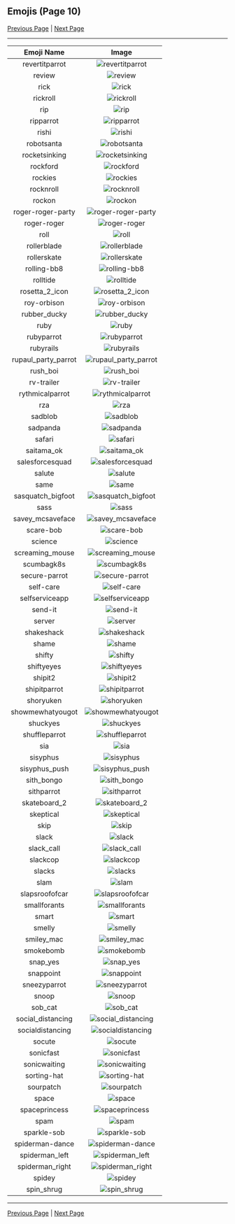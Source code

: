 
## Emojis (Page 10)

[Previous Page](/docs/ib/page-p-0009.md)
  | [Next Page](/docs/ib/page-s-0011.md)

<hr />

|Emoji Name|Image|
| :-: | :-: |
|revertitparrot| ![revertitparrot](/emojis/ib/revertitparrot.gif)|
|review| ![review](/emojis/ib/review.png)|
|rick| ![rick](/emojis/ib/rick.png)|
|rickroll| ![rickroll](/emojis/ib/rickroll.gif)|
|rip| ![rip](/emojis/ib/rip.png)|
|ripparrot| ![ripparrot](/emojis/ib/ripparrot.gif)|
|rishi| ![rishi](/emojis/ib/rishi.png)|
|robotsanta| ![robotsanta](/emojis/ib/robotsanta.png)|
|rocketsinking| ![rocketsinking](/emojis/ib/rocketsinking.gif)|
|rockford| ![rockford](/emojis/ib/rockford.png)|
|rockies| ![rockies](/emojis/ib/rockies.jpg)|
|rocknroll| ![rocknroll](/emojis/ib/rocknroll.gif)|
|rockon| ![rockon](/emojis/ib/rockon.gif)|
|roger-roger-party| ![roger-roger-party](/emojis/ib/roger-roger-party.gif)|
|roger-roger| ![roger-roger](/emojis/ib/roger-roger.png)|
|roll| ![roll](/emojis/ib/roll.gif)|
|rollerblade| ![rollerblade](/emojis/ib/rollerblade.png)|
|rollerskate| ![rollerskate](/emojis/ib/rollerskate.png)|
|rolling-bb8| ![rolling-bb8](/emojis/ib/rolling-bb8.gif)|
|rolltide| ![rolltide](/emojis/ib/rolltide.png)|
|rosetta_2_icon| ![rosetta_2_icon](/emojis/ib/rosetta_2_icon.png)|
|roy-orbison| ![roy-orbison](/emojis/ib/roy-orbison.png)|
|rubber_ducky| ![rubber_ducky](/emojis/ib/rubber_ducky.png)|
|ruby| ![ruby](/emojis/ib/ruby.png)|
|rubyparrot| ![rubyparrot](/emojis/ib/rubyparrot.gif)|
|rubyrails| ![rubyrails](/emojis/ib/rubyrails.png)|
|rupaul_party_parrot| ![rupaul_party_parrot](/emojis/ib/rupaul_party_parrot.gif)|
|rush_boi| ![rush_boi](/emojis/ib/rush_boi.gif)|
|rv-trailer| ![rv-trailer](/emojis/ib/rv-trailer.png)|
|rythmicalparrot| ![rythmicalparrot](/emojis/ib/rythmicalparrot.gif)|
|rza| ![rza](/emojis/ib/rza.png)|
|sadblob| ![sadblob](/emojis/ib/sadblob.gif)|
|sadpanda| ![sadpanda](/emojis/ib/sadpanda.png)|
|safari| ![safari](/emojis/ib/safari.png)|
|saitama_ok| ![saitama_ok](/emojis/ib/saitama_ok.png)|
|salesforcesquad| ![salesforcesquad](/emojis/ib/salesforcesquad.png)|
|salute| ![salute](/emojis/ib/salute.png)|
|same| ![same](/emojis/ib/same.gif)|
|sasquatch_bigfoot| ![sasquatch_bigfoot](/emojis/ib/sasquatch_bigfoot.png)|
|sass| ![sass](/emojis/ib/sass.png)|
|savey_mcsaveface| ![savey_mcsaveface](/emojis/ib/savey_mcsaveface.png)|
|scare-bob| ![scare-bob](/emojis/ib/scare-bob.gif)|
|science| ![science](/emojis/ib/science.gif)|
|screaming_mouse| ![screaming_mouse](/emojis/ib/screaming_mouse.png)|
|scumbagk8s| ![scumbagk8s](/emojis/ib/scumbagk8s.png)|
|secure-parrot| ![secure-parrot](/emojis/ib/secure-parrot.gif)|
|self-care| ![self-care](/emojis/ib/self-care.png)|
|selfserviceapp| ![selfserviceapp](/emojis/ib/selfserviceapp.png)|
|send-it| ![send-it](/emojis/ib/send-it.png)|
|server| ![server](/emojis/ib/server.png)|
|shakeshack| ![shakeshack](/emojis/ib/shakeshack.png)|
|shame| ![shame](/emojis/ib/shame.png)|
|shifty| ![shifty](/emojis/ib/shifty.png)|
|shiftyeyes| ![shiftyeyes](/emojis/ib/shiftyeyes.gif)|
|shipit2| ![shipit2](/emojis/ib/shipit2.png)|
|shipitparrot| ![shipitparrot](/emojis/ib/shipitparrot.gif)|
|shoryuken| ![shoryuken](/emojis/ib/shoryuken.gif)|
|showmewhatyougot| ![showmewhatyougot](/emojis/ib/showmewhatyougot.png)|
|shuckyes| ![shuckyes](/emojis/ib/shuckyes.gif)|
|shuffleparrot| ![shuffleparrot](/emojis/ib/shuffleparrot.gif)|
|sia| ![sia](/emojis/ib/sia.png)|
|sisyphus| ![sisyphus](/emojis/ib/sisyphus.png)|
|sisyphus_push| ![sisyphus_push](/emojis/ib/sisyphus_push.png)|
|sith_bongo| ![sith_bongo](/emojis/ib/sith_bongo.gif)|
|sithparrot| ![sithparrot](/emojis/ib/sithparrot.gif)|
|skateboard_2| ![skateboard_2](/emojis/ib/skateboard_2.png)|
|skeptical| ![skeptical](/emojis/ib/skeptical.png)|
|skip| ![skip](/emojis/ib/skip.png)|
|slack| ![slack](/emojis/ib/slack.png)|
|slack_call| ![slack_call](/emojis/ib/slack_call.png)|
|slackcop| ![slackcop](/emojis/ib/slackcop.png)|
|slacks| ![slacks](/emojis/ib/slacks.png)|
|slam| ![slam](/emojis/ib/slam.gif)|
|slapsroofofcar| ![slapsroofofcar](/emojis/ib/slapsroofofcar.png)|
|smallforants| ![smallforants](/emojis/ib/smallforants.gif)|
|smart| ![smart](/emojis/ib/smart.png)|
|smelly| ![smelly](/emojis/ib/smelly.png)|
|smiley_mac| ![smiley_mac](/emojis/ib/smiley_mac.png)|
|smokebomb| ![smokebomb](/emojis/ib/smokebomb.gif)|
|snap_yes| ![snap_yes](/emojis/ib/snap_yes.gif)|
|snappoint| ![snappoint](/emojis/ib/snappoint.gif)|
|sneezyparrot| ![sneezyparrot](/emojis/ib/sneezyparrot.gif)|
|snoop| ![snoop](/emojis/ib/snoop.png)|
|sob_cat| ![sob_cat](/emojis/ib/sob_cat.png)|
|social_distancing| ![social_distancing](/emojis/ib/social_distancing.png)|
|socialdistancing| ![socialdistancing](/emojis/ib/socialdistancing.png)|
|socute| ![socute](/emojis/ib/socute.png)|
|sonicfast| ![sonicfast](/emojis/ib/sonicfast.gif)|
|sonicwaiting| ![sonicwaiting](/emojis/ib/sonicwaiting.gif)|
|sorting-hat| ![sorting-hat](/emojis/ib/sorting-hat.gif)|
|sourpatch| ![sourpatch](/emojis/ib/sourpatch.png)|
|space| ![space](/emojis/ib/space.png)|
|spaceprincess| ![spaceprincess](/emojis/ib/spaceprincess.png)|
|spam| ![spam](/emojis/ib/spam.png)|
|sparkle-sob| ![sparkle-sob](/emojis/ib/sparkle-sob.png)|
|spiderman-dance| ![spiderman-dance](/emojis/ib/spiderman-dance.gif)|
|spiderman_left| ![spiderman_left](/emojis/ib/spiderman_left.png)|
|spiderman_right| ![spiderman_right](/emojis/ib/spiderman_right.png)|
|spidey| ![spidey](/emojis/ib/spidey.png)|
|spin_shrug| ![spin_shrug](/emojis/ib/spin_shrug.gif)|

<hr/>

[Previous Page](/docs/ib/page-p-0009.md)
  | [Next Page](/docs/ib/page-s-0011.md)